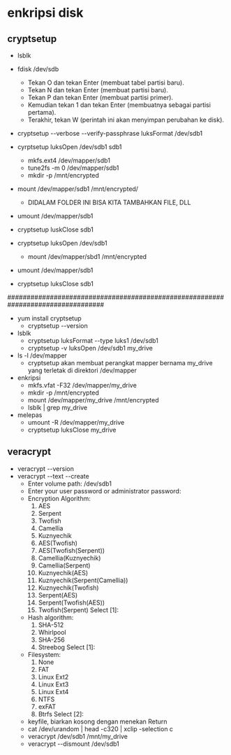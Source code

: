 # enkripsi disk

## cryptsetup
- lsblk
- fdisk /dev/sdb
  - Tekan O dan tekan Enter (membuat tabel partisi baru).
  - Tekan N dan tekan Enter (membuat partisi baru).
  - Tekan P dan tekan Enter (membuat partisi primer).
  - Kemudian tekan 1 dan tekan Enter (membuatnya sebagai partisi pertama).
  - Terakhir, tekan W (perintah ini akan menyimpan perubahan ke disk).
- cryptsetup --verbose --verify-passphrase luksFormat /dev/sdb1 

- cyrptsetup luksOpen /dev/sdb1 sdb1
  - mkfs.ext4 /dev/mapper/sdb1
  - tune2fs -m 0 /dev/mapper/sdb1
  - mkdir -p /mnt/encrypted
- mount /dev/mapper/sdb1 /mnt/encrypted/
  - DIDALAM FOLDER INI BISA KITA TAMBAHKAN FILE, DLL
- umount /dev/mapper/sdb1
- cryptsetup luskClose sdb1

- cryptsetup luksOpen /dev/sdb1
  - mount /dev/mapper/sbd1 /mnt/encrypted
- umount /dev/mapper/sdb1
- cryptsetup luksClose sdb1

#################################################################################

- yum install cryptsetup
  - cryptsetup --version
- lsblk
  - cryptsetup luksFormat --type luks1 /dev/sdb1
  - cryptsetup -v luksOpen /dev/sdb1 my_drive
- ls -l /dev/mapper
  - cryptsetup akan membuat perangkat mapper bernama my_drive yang terletak di direktori /dev/mapper
- enkripsi
  - mkfs.vfat -F32 /dev/mapper/my_drive
  - mkdir -p /mnt/encrypted
  - mount /dev/mapper/my_drive /mnt/encrypted
  - lsblk | grep my_drive
- melepas
  - umount -R /dev/mapper/my_drive
  - cryptsetup luksClose my_drive

## veracrypt

- veracrypt --version
- veracrypt --text --create
  - Enter volume path: /dev/sdb1
  - Enter your user password or administrator password:
  - Encryption Algorithm:
    1) AES
    2) Serpent
    3) Twofish
    4) Camellia
    5) Kuznyechik
    6) AES(Twofish)
    7) AES(Twofish(Serpent))
    8) Camellia(Kuznyechik)
    9) Camellia(Serpent)
    10) Kuznyechik(AES)
    11) Kuznyechik(Serpent(Camellia))
    12) Kuznyechik(Twofish)
    13) Serpent(AES)
    14) Serpent(Twofish(AES))
    15) Twofish(Serpent)
    Select [1]:
  - Hash algorithm:
    1) SHA-512
    2) Whirlpool
    3) SHA-256
    4) Streebog
    Select [1]:
  - Filesystem:
    1) None
    2) FAT
    3) Linux Ext2
    4) Linux Ext3
    5) Linux Ext4
    6) NTFS
    7) exFAT
    8) Btrfs
    Select [2]:
  - keyfile, biarkan kosong dengan menekan Return
  - cat /dev/urandom | head -c320 | xclip -selection c
  - veracrypt /dev/sdb1 /mnt/my_drive
  - veracrypt --dismount /dev/sdb1